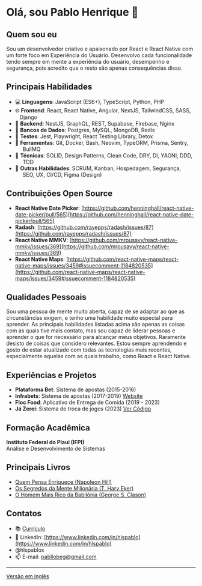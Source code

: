 # Olá, sou Pablo Henrique 👋

## Quem sou eu
Sou um desenvolvedor criativo e apaixonado por React e React Native com um forte foco em Experiência do Usuário.
Desenvolvo cada funcionalidade tendo sempre em mente a experiência do usuário, 
desempenho e segurança, pois acredito que o resto são apenas consequências disso.

## Principais Habilidades
- 💻 **Linguagens**: JavaScript (ES6+), TypeScript, Python, PHP
- 🌐 **Frontend**: React, React Native, Angular, NextJS, TailwindCSS, SASS,
     &nbsp;&nbsp;&nbsp;Django
- 🔗 **Backend**: NestJS, GraphQL, REST, Supabase, Firebase, Nginx
- 💾 **Bancos de Dados**: Postgres, MySQL, MongoDB, Redis
- 🧪 **Testes**: Jest, Playwright, React Testing Library, Detox
- 🔧 **Ferramentas**: Git, Docker, Bash, Neovim, TypeORM, Prisma, Sentry,
      &nbsp;&nbsp;&nbsp;&nbsp;&nbsp;BullMQ
-  **Técnicas**: SOLID, Design Patterns, Clean Code, DRY, DI, YAGNI, DDD,
      &nbsp;&nbsp;&nbsp;&nbsp;&nbsp;TDD
-  **Outras Habilidades**: SCRUM, Kanban, Hospedagem, Segurança, 
      &nbsp;&nbsp;&nbsp;&nbsp;&nbsp;SEO, UX, CI/CD, Figma (Design)

## Contribuições Open Source
- **React Native Date Picker**: [https://github.com/henninghall/react-native-date-picker/pull/565](https://github.com/henninghall/react-native-date-picker/pull/565)
- **Radash**: [https://github.com/rayepps/radash/issues/87](https://github.com/rayepps/radash/issues/87)
- **React Native MMKV**: [https://github.com/mrousavy/react-native-mmkv/issues/369](https://github.com/mrousavy/react-native-mmkv/issues/369)
- **React Native Maps**: [https://github.com/react-native-maps/react-native-maps/issues/3459#issuecomment-1184820535](https://github.com/react-native-maps/react-native-maps/issues/3459#issuecomment-1184820535)

##  Qualidades Pessoais
Sou uma pessoa de mente muito aberta, capaz de se adaptar ao que as circunstâncias exigem, e tenho uma habilidade muito especial para aprender. 
As principais habilidades listadas acima são apenas as coisas com as quais tive mais contato,
mas sou capaz de liderar pessoas e aprender o que for necessário para alcançar meus objetivos. 
Raramente desisto de coisas que considero relevantes. Estou sempre aprendendo e gosto de estar atualizado com todas as tecnologias mais recentes, 
especialmente aquelas com as quais trabalho, como React e React Native.

## Experiências e Projetos
- **Plataforma Bet**: Sistema de apostas (2015-2016)
- **Infrabets**: Sistema de apostas (2017-2019) [Website](https://infrabets.com.br)
- **Floc Food**: Aplicativo de Entrega de Comida (2019 - 2023)
- **Já Zerei**: Sistema de troca de jogos (2023) [Ver Código](https://github.com/hlspablo/jazerei)

## Formação Acadêmica
**Instituto Federal do Píaui (IFPI)** <br />
Análise e Desenvolvimento de Sistemas

## Principais Livros
- [Quem Pensa Enriqueçe (Napoleon Hill)](https://www.amazon.com.br/Quem-Pensa-Enriquece-Legado-Napoleon/dp/8568014542)
- [Os Segredos da Mente Milionária (T. Harv Eker)](https://www.amazon.com.br/segredos-mente-milion%C3%A1ria-Harv-Eker/dp/8575422391)
- [O Homem Mais Rico da Babilônia (George S. Clason)](https://www.amazon.com.br/Homem-Mais-Rico-Babil%C3%B4nia/dp/8595081530)

## Contatos
- 📚 [Currículo](https://github.com/hlspablo/hlspablo/blob/main/curriculo.pdf)
- 📱 LinkedIn: [https://www.linkedin.com/in/hlspablo](https://www.linkedin.com/in/hlspablo)
- <i class="fas fa-x-twitter"></i> @hlspablox
- 📫 E-mail: pabllobeg@gmail.com

---
[Versão em inglês](README.md)

